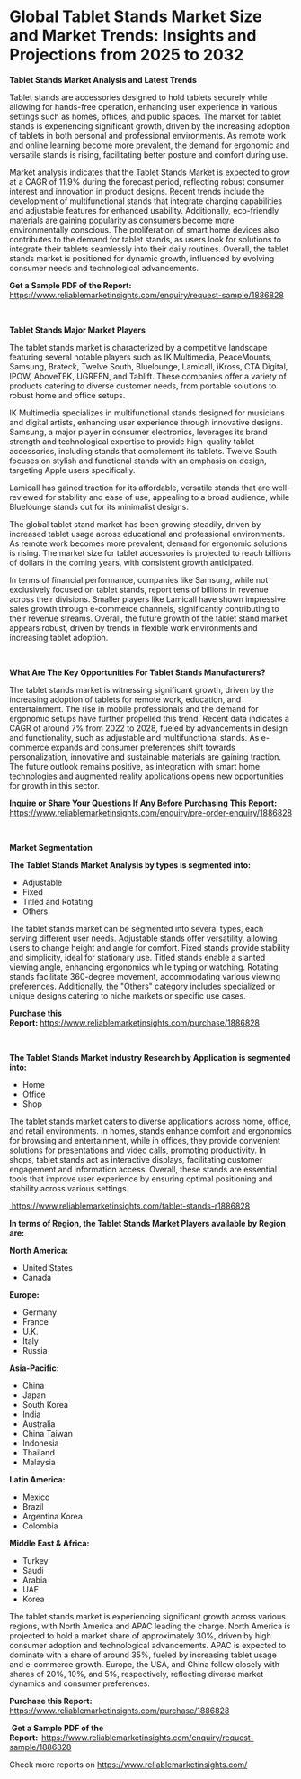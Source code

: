 <p><h1>Global Tablet Stands Market Size and Market Trends: Insights and Projections from 2025 to 2032</h1></p><p><strong>Tablet Stands Market Analysis and Latest Trends</strong></p>
<p><p>Tablet stands are accessories designed to hold tablets securely while allowing for hands-free operation, enhancing user experience in various settings such as homes, offices, and public spaces. The market for tablet stands is experiencing significant growth, driven by the increasing adoption of tablets in both personal and professional environments. As remote work and online learning become more prevalent, the demand for ergonomic and versatile stands is rising, facilitating better posture and comfort during use.</p><p>Market analysis indicates that the Tablet Stands Market is expected to grow at a CAGR of 11.9% during the forecast period, reflecting robust consumer interest and innovation in product designs. Recent trends include the development of multifunctional stands that integrate charging capabilities and adjustable features for enhanced usability. Additionally, eco-friendly materials are gaining popularity as consumers become more environmentally conscious. The proliferation of smart home devices also contributes to the demand for tablet stands, as users look for solutions to integrate their tablets seamlessly into their daily routines. Overall, the tablet stands market is positioned for dynamic growth, influenced by evolving consumer needs and technological advancements.</p></p>
<p><strong>Get a Sample PDF of the Report:&nbsp;</strong> <a href="https://www.reliablemarketinsights.com/enquiry/request-sample/1886828?utm_campaign=1932&utm_medium=2&utm_source=Github&utm_content=ia&utm_term=08022025&utm_id=tablet-stands">https://www.reliablemarketinsights.com/enquiry/request-sample/1886828</a></p>
<p>&nbsp;</p>
<p><strong>Tablet Stands Major Market Players</strong></p>
<p><p>The tablet stands market is characterized by a competitive landscape featuring several notable players such as IK Multimedia, PeaceMounts, Samsung, Brateck, Twelve South, Bluelounge, Lamicall, iKross, CTA Digital, IPOW, AboveTEK, UGREEN, and Tablift. These companies offer a variety of products catering to diverse customer needs, from portable solutions to robust home and office setups.</p><p>IK Multimedia specializes in multifunctional stands designed for musicians and digital artists, enhancing user experience through innovative designs. Samsung, a major player in consumer electronics, leverages its brand strength and technological expertise to provide high-quality tablet accessories, including stands that complement its tablets. Twelve South focuses on stylish and functional stands with an emphasis on design, targeting Apple users specifically. </p><p>Lamicall has gained traction for its affordable, versatile stands that are well-reviewed for stability and ease of use, appealing to a broad audience, while Bluelounge stands out for its minimalist designs.</p><p>The global tablet stand market has been growing steadily, driven by increased tablet usage across educational and professional environments. As remote work becomes more prevalent, demand for ergonomic solutions is rising. The market size for tablet accessories is projected to reach billions of dollars in the coming years, with consistent growth anticipated.</p><p>In terms of financial performance, companies like Samsung, while not exclusively focused on tablet stands, report tens of billions in revenue across their divisions. Smaller players like Lamicall have shown impressive sales growth through e-commerce channels, significantly contributing to their revenue streams. Overall, the future growth of the tablet stand market appears robust, driven by trends in flexible work environments and increasing tablet adoption.</p></p>
<p>&nbsp;</p>
<p><strong>What Are The Key Opportunities For Tablet Stands Manufacturers?</strong></p>
<p><p>The tablet stands market is witnessing significant growth, driven by the increasing adoption of tablets for remote work, education, and entertainment. The rise in mobile professionals and the demand for ergonomic setups have further propelled this trend. Recent data indicates a CAGR of around 7% from 2022 to 2028, fueled by advancements in design and functionality, such as adjustable and multifunctional stands. As e-commerce expands and consumer preferences shift towards personalization, innovative and sustainable materials are gaining traction. The future outlook remains positive, as integration with smart home technologies and augmented reality applications opens new opportunities for growth in this sector.</p></p>
<p><strong>Inquire or Share Your Questions If Any Before Purchasing This Report:</strong> <a href="https://www.reliablemarketinsights.com/enquiry/pre-order-enquiry/1886828?utm_campaign=1932&utm_medium=2&utm_source=Github&utm_content=ia&utm_term=08022025&utm_id=tablet-stands">https://www.reliablemarketinsights.com/enquiry/pre-order-enquiry/1886828</a></p>
<p>&nbsp;</p>
<p><strong>Market Segmentation</strong></p>
<p><strong>The Tablet Stands Market Analysis by types is segmented into:</strong></p>
<p><ul><li>Adjustable</li><li>Fixed</li><li>Titled and Rotating</li><li>Others</li></ul></p>
<p><p>The tablet stands market can be segmented into several types, each serving different user needs. Adjustable stands offer versatility, allowing users to change height and angle for comfort. Fixed stands provide stability and simplicity, ideal for stationary use. Titled stands enable a slanted viewing angle, enhancing ergonomics while typing or watching. Rotating stands facilitate 360-degree movement, accommodating various viewing preferences. Additionally, the "Others" category includes specialized or unique designs catering to niche markets or specific use cases.</p></p>
<p><strong>Purchase this Report:&nbsp;</strong><a href="https://www.reliablemarketinsights.com/purchase/1886828?utm_campaign=1932&utm_medium=2&utm_source=Github&utm_content=ia&utm_term=08022025&utm_id=tablet-stands">https://www.reliablemarketinsights.com/purchase/1886828</a></p>
<p>&nbsp;</p>
<p><strong>The Tablet Stands Market Industry Research by Application is segmented into:</strong></p>
<p><ul><li>Home</li><li>Office</li><li>Shop</li></ul></p>
<p><p>The tablet stands market caters to diverse applications across home, office, and retail environments. In homes, stands enhance comfort and ergonomics for browsing and entertainment, while in offices, they provide convenient solutions for presentations and video calls, promoting productivity. In shops, tablet stands act as interactive displays, facilitating customer engagement and information access. Overall, these stands are essential tools that improve user experience by ensuring optimal positioning and stability across various settings.</p></p>
<p><a href="https://www.reliablemarketinsights.com/tablet-stands-r1886828?utm_campaign=1932&utm_medium=2&utm_source=Github&utm_content=ia&utm_term=08022025&utm_id=tablet-stands">&nbsp;https://www.reliablemarketinsights.com/tablet-stands-r1886828</a></p>
<p><strong>In terms of Region, the Tablet Stands Market Players available by Region are:</strong></p>
<p>
    <p> <strong> North America: </strong>
        <ul>
            <li>United States</li>
            <li>Canada</li>
        </ul>
        </p> 
    <p> <strong> Europe: </strong>
        <ul>
            <li>Germany</li>
            <li>France</li>
            <li>U.K.</li>
            <li>Italy</li>
            <li>Russia</li>
        </ul>
        </p> 
    <p> <strong> Asia-Pacific: </strong>
        <ul>
            <li>China</li>
            <li>Japan</li>
            <li>South Korea</li>
            <li>India</li>
            <li>Australia</li>
            <li>China Taiwan</li>
            <li>Indonesia</li>
            <li>Thailand</li>
            <li>Malaysia</li>
        </ul>
        </p> 
    <p> <strong> Latin America: </strong>
        <ul>
            <li>Mexico</li>
            <li>Brazil</li>
            <li>Argentina Korea</li>
            <li>Colombia</li>
        </ul>
        </p> 
    <p> <strong> Middle East & Africa: </strong>
        <ul>
            <li>Turkey</li>
            <li>Saudi</li>
            <li>Arabia</li>
            <li>UAE</li>
            <li>Korea</li>
        </ul>
    </p>
    </p>
<p><p>The tablet stands market is experiencing significant growth across various regions, with North America and APAC leading the charge. North America is projected to hold a market share of approximately 30%, driven by high consumer adoption and technological advancements. APAC is expected to dominate with a share of around 35%, fueled by increasing tablet usage and e-commerce growth. Europe, the USA, and China follow closely with shares of 20%, 10%, and 5%, respectively, reflecting diverse market dynamics and consumer preferences.</p></p>
<p><strong>Purchase this Report: </strong><a href="https://www.reliablemarketinsights.com/purchase/1886828?utm_campaign=1932&utm_medium=2&utm_source=Github&utm_content=ia&utm_term=08022025&utm_id=tablet-stands">https://www.reliablemarketinsights.com/purchase/1886828</a></p>
<p>&nbsp;<strong>Get a Sample PDF of the Report:&nbsp;&nbsp;</strong><a href="https://www.reliablemarketinsights.com/enquiry/request-sample/1886828?utm_campaign=1932&utm_medium=2&utm_source=Github&utm_content=ia&utm_term=08022025&utm_id=tablet-stands">https://www.reliablemarketinsights.com/enquiry/request-sample/1886828</a></p>
<p><strong></strong></p>
<p>Check more reports on <a href="https://www.reliablemarketinsights.com/?utm_campaign=1932&utm_medium=2&utm_source=Github&utm_content=ia&utm_term=08022025&utm_id=tablet-stands">https://www.reliablemarketinsights.com/</a></p>